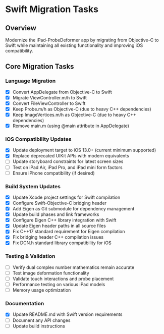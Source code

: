 # Swift Migration Tasks

## Overview
Modernize the iPad-ProbeDeformer app by migrating from Objective-C to Swift while maintaining all existing functionality and improving iOS compatibility.

## Core Migration Tasks

### Language Migration
- [x] Convert AppDelegate from Objective-C to Swift
- [x] Migrate ViewController.m/h to Swift
- [x] Convert FileViewController to Swift
- [x] Keep Probe.m/h as Objective-C (due to heavy C++ dependencies)
- [x] Keep ImageVertices.m/h as Objective-C (due to heavy C++ dependencies)
- [x] Remove main.m (using @main attribute in AppDelegate)

### iOS Compatibility Updates
- [x] Update deployment target to iOS 13.0+ (current minimum supported)
- [x] Replace deprecated UIKit APIs with modern equivalents
- [ ] Update storyboard constraints for latest screen sizes
- [ ] Test on iPad Air, iPad Pro, and iPad mini form factors
- [ ] Ensure iPhone compatibility (if desired)

### Build System Updates
- [x] Update Xcode project settings for Swift compilation
- [x] Configure Swift-Objective-C bridging header
- [x] Add Eigen as Git submodule for dependency management
- [x] Update build phases and link frameworks
- [x] Configure Eigen C++ library integration with Swift
- [x] Update Eigen header paths in all source files
- [x] Fix C++17 standard requirement for Eigen compilation
- [x] Fix bridging header C++ compilation issues
- [x] Fix DCN.h standard library compatibility for iOS

### Testing & Validation
- [ ] Verify dual complex number mathematics remain accurate
- [ ] Test image deformation functionality
- [ ] Validate touch interactions and probe placement
- [ ] Performance testing on various iPad models
- [ ] Memory usage optimization

### Documentation
- [x] Update README.md with Swift version requirements
- [ ] Document any API changes
- [ ] Update build instructions
